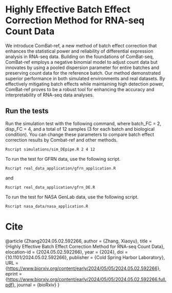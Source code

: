 # Highly Effective Batch Effect Correction Method for RNA-seq Count Data
We introduce ComBat-ref, a new method of batch effect correction that enhances the statistical power and reliability of differential expression analysis in RNA-seq data. Building on the foundations of ComBat-seq, ComBat-ref employs a negative binomial model to adjust count data but innovates by using a pooled dispersion parameter for entire batches and preserving count data for the reference batch. Our method demonstrated superior performance in both simulated environments and real datasets. By effectively mitigating batch effects while maintaining high detection power, ComBat-ref proves to be a robust tool for enhancing the accuracy and interpretability of RNA-seq data analyses.

## Run the tests
Run the simulation test with the following command, where batch_FC = 2, disp_FC = 4, and a total of 12 samples (3 for each batch and biological condition). You can change these parameters to compare batch effect correction results by Combat-ref and other methods. 
```
Rscript simulations/sim_DEpipe.R 2 4 12
```

To run the test for GFRN data, use the following script.
```
Rscript real_data_application/gfrn_application.R
```
and
```
Rscript real_data_application/gfrn_DE.R
```

To run the test for NASA GenLab data, use the following script.
```
Rscript nasa_data/nasa_application.R
```
# Cite
@article {Zhang2024.05.02.592266,
	author = {Zhang, Xiaoyu},
	title = {Highly Effective Batch Effect Correction Method for RNA-seq Count Data},
	elocation-id = {2024.05.02.592266},
	year = {2024},
	doi = {10.1101/2024.05.02.592266},
	publisher = {Cold Spring Harbor Laboratory},
	URL = {https://www.biorxiv.org/content/early/2024/05/05/2024.05.02.592266},
	eprint = {https://www.biorxiv.org/content/early/2024/05/05/2024.05.02.592266.full.pdf},
	journal = {bioRxiv}
}
